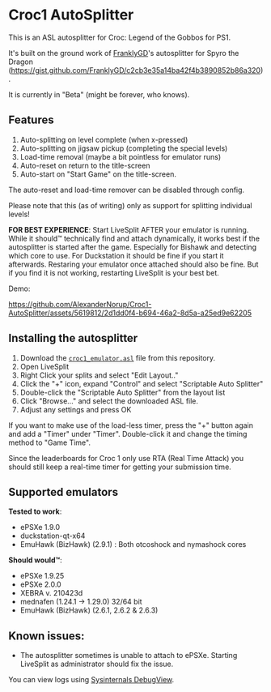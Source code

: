 # Croc1 AutoSplitter

This is an ASL autosplitter for Croc: Legend of the Gobbos for PS1.

It's built on the ground work of [FranklyGD](https://gist.github.com/FranklyGD)'s autosplitter for Spyro the Dragon (https://gist.github.com/FranklyGD/c2cb3e35a14ba42f4b3890852b86a320).

It is currently in "Beta" (might be forever, who knows).

## Features
1. Auto-splitting on level complete (when x-pressed)
2. Auto-splitting on jigsaw pickup (completing the special levels)
3. Load-time removal (maybe a bit pointless for emulator runs)
4. Auto-reset on return to the title-screen
5. Auto-start on "Start Game" on the title-screen.

The auto-reset and load-time remover can be disabled through config.

Please note that this (as of writing) only as support for splitting individual levels! 

**FOR BEST EXPERIENCE**: Start LiveSplit AFTER your emulator is running. While it should™ technically find and attach dynamically, it works best if the autosplitter is started after the game. Especially for Bishawk and detecting which core to use. For Duckstation it should be fine if you start it afterwards. Restaring your emulator once attached should also be fine. But if you find it is not working, restarting LiveSplit is your best bet.

Demo:

https://github.com/AlexanderNorup/Croc1-AutoSplitter/assets/5619812/2d1dd0f4-b694-46a2-8d5a-a25ed9e62205

## Installing the autosplitter
1. Download the [`croc1_emulator.asl`](croc1_emulator.asl) file from this repository.
2. Open LiveSplit
3. Right Click your splits and select "Edit Layout.."
4. Click the "+" icon, expand "Control" and select "Scriptable Auto Splitter"
5. Double-click the "Scriptable Auto Splitter" from the layout list
6. Click "Browse..." and select the downloaded ASL file. 
7. Adjust any settings and press OK

If you want to make use of the load-less timer, press the "+" button again and add a "Timer" under "Timer". Double-click it and change the timing method to "Game Time". 

Since the leaderboards for Croc 1 only use RTA (Real Time Attack) you should still keep a real-time timer for getting your submission time.

## Supported emulators
**Tested to work**:
- ePSXe 1.9.0
- duckstation-qt-x64
- EmuHawk (BizHawk) (2.9.1) : Both otcoshock and nymashock cores

**Should would™**:
- ePSXe 1.9.25
- ePSXe 2.0.0
- XEBRA v. 210423d
- mednafen (1.24.1 -> 1.29.0) 32/64 bit
- EmuHawk (BizHawk) (2.6.1, 2.6.2 & 2.6.3)

## Known issues:
- The autosplitter sometimes is unable to attach to ePSXe. Starting LiveSplit as administrator should fix the issue. 

You can view logs using [Sysinternals DebugView](https://learn.microsoft.com/en-us/sysinternals/downloads/debugview).

